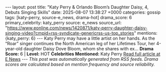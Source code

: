 --- layout: post title: "Katy Perry & Orlando Bloom’s Daughter Daisy, 4, Debuts Singing Skills" date: 2025-08-07 13:38:27 +0000 categories: gossip tags: [katy-perry, source-e_news, drama-hot] drama_score: 6 primary_celebrity: katy_perry source: e_news source_url: "https://www.eonline.com/news/1420871/katy-perry-daughter-daisy-singing-video?cmpid=rss-syndicate-genericrss-us-top_stories" mentions: {katy_perry: 6} --- Katy Perry may have a little artist on her hands. As the “Roar” singer continues the North American leg of her Lifetimes Tour, her 4-year-old daughter Daisy Dove Bloom, whom she shares with ex... **Drama Score:** 6 | **Level:** HOT **Celebrities Mentioned:** Katy Perry [Read full article at E News](https://www.eonline.com/news/1420871/katy-perry-daughter-daisy-singing-video?cmpid=rss-syndicate-genericrss-us-top_stories) --- *This post was automatically generated from RSS feeds. Drama scores are calculated based on mention frequency and source reliability.*